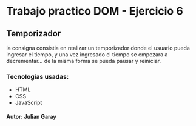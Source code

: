 # Trabajo practico DOM - Ejercicio 6

## Temporizador
la consigna consistia en realizar un temporizador donde el usuario pueda ingresar el tiempo, y una vez ingresado el tiempo se empezara a decrementar... de la misma forma se pueda pausar y reiniciar.

### Tecnologias usadas:
- HTML
- CSS
- JavaScript

#### Autor: Julian Garay